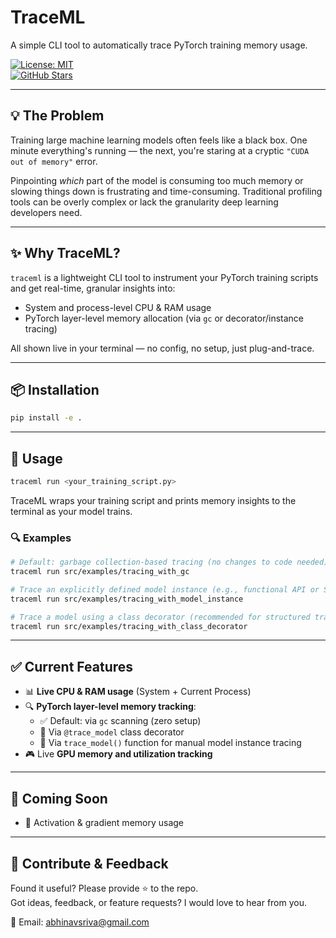 # TraceML

A simple CLI tool to automatically trace PyTorch training memory usage.

[![License: MIT](https://img.shields.io/badge/License-MIT-yellow.svg)](https://opensource.org/licenses/MIT)  
[![GitHub Stars](https://img.shields.io/github/stars/abhinavsriva/trace_ml?style=social)](https://github.com/abhinavsriva/trace_ml/stargazers)

---

## 💡 The Problem

Training large machine learning models often feels like a black box. One minute everything's running — the next, you're staring at a cryptic `"CUDA out of memory"` error.  

Pinpointing *which* part of the model is consuming too much memory or slowing things down is frustrating and time-consuming. Traditional profiling tools can be overly complex or lack the granularity deep learning developers need.

---

## ✨ Why TraceML?

`traceml` is a lightweight CLI tool to instrument your PyTorch training scripts and get real-time, granular insights into:

- System and process-level CPU & RAM usage  
- PyTorch layer-level memory allocation (via `gc` or decorator/instance tracing)

All shown live in your terminal — no config, no setup, just plug-and-trace.

---

## 📦 Installation

```bash
pip install -e .
```

---

## 🚀 Usage

```bash
traceml run <your_training_script.py>
```

TraceML wraps your training script and prints memory insights to the terminal as your model trains.


### 🔍 Examples

```bash
# Default: garbage collection-based tracing (no changes to code needed)
traceml run src/examples/tracing_with_gc

# Trace an explicitly defined model instance (e.g., functional API or Sequential model)
traceml run src/examples/tracing_with_model_instance

# Trace a model using a class decorator (recommended for structured training code)
traceml run src/examples/tracing_with_class_decorator
```


---

## ✅ Current Features

- 📊 **Live CPU & RAM usage** (System + Current Process)  
- 🔍 **PyTorch layer-level memory tracking**:
  - ✅ Default: via `gc` scanning (zero setup)
  - 🧠 Via `@trace_model` class decorator
  - 🔧 Via `trace_model()` function for manual model instance tracing
- 🎮 Live **GPU memory and utilization tracking**


---

## 🔭 Coming Soon

- 🎯 Activation & gradient memory usage


---

## 🙌 Contribute & Feedback

Found it useful? Please provide ⭐ to the repo.  
Got ideas, feedback, or feature requests? I would love to hear from you.

📧 Email: [abhinavsriva@gmail.com](mailto:abhinavsriva@gmail.com)

